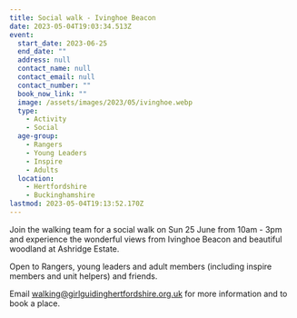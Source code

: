 ```yaml
---
title: Social walk - Ivinghoe Beacon
date: 2023-05-04T19:03:34.513Z
event:
  start_date: 2023-06-25
  end_date: ""
  address: null
  contact_name: null
  contact_email: null
  contact_number: ""
  book_now_link: ""
  image: /assets/images/2023/05/ivinghoe.webp
  type:
    - Activity
    - Social
  age-group:
    - Rangers
    - Young Leaders
    - Inspire
    - Adults
  location:
    - Hertfordshire
    - Buckinghamshire
lastmod: 2023-05-04T19:13:52.170Z
---
```

Join the walking team for a social walk on Sun 25 June from 10am - 3pm and experience the wonderful views from Ivinghoe Beacon and beautiful woodland at Ashridge Estate.

Open to Rangers, young leaders and adult members (including inspire members and unit helpers) and friends.

Email <walking@girlguidinghertfordshire.org.uk> for more information and to book a place.
